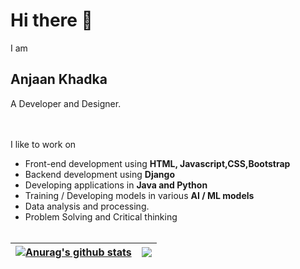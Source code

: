 # Hi there 👋

I am

## Anjaan Khadka

A Developer and Designer.<br><br><br>

I like to work on

- Front-end development using **HTML, Javascript,CSS,Bootstrap**
- Backend development using **Django**
- Developing applications in **Java and Python**
- Training / Developing models in various **AI / ML models**
- Data analysis and processing.
- Problem Solving and Critical thinking<br><br>


| <a href="#"><img align="center" src="https://github-readme-stats.vercel.app/api?username=AnjaanKhadka&show_icons=true&theme=tokyonight&custom_title=My+Github+stats+in+a+nutshell&hide_border=true" alt="Anurag's github stats" /></a> | <a href="#"><img align="center" src="https://github-readme-stats.vercel.app/api/top-langs/?username=AnjaanKhadka&hide=css,html&layout=compact&theme=tokyonight&custom_title=My+Prefered+Languages&hide_border=true" /></a> |
| ------------- | ------------- |